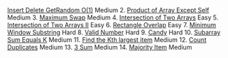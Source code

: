 [Insert Delete GetRandom O(1)](#Insert-Delete-GetRandom-O(1))     Medium
2.  [Product of Array Except Self](#product-of-array-except-self)        Medium
3.  [Maximum Swap](#Maximum-Swap)        Medium
4.  [Intersection of Two Arrays](#Intersection-of-Two-Arrays)      Easy
5.  [Intersection of Two Arrays II](#Intersection-of-Two-Arrays-II)       Easy
6.  [Rectangle Overlap](#Rectangle-Overlap)       Easy
7.  [Minimum Window Substring](#Minimum-Window-Substring)        Hard
8.  [Valid Number](#Valid-Number)        Hard
9.  [Candy](#Candy)       Hard
10. [Subarray Sum Equals K](#Subarray-Sum-Equals-K)     Medium
11. [Find the Kth largest item](#Find-the-Kth-largest-item)     Medium
12. [Count Duplicates](#Count-Duplicates)        Medium
13. [3 Sum](#3-Ssum)        Medium
14. [Majority Item](#Majority-Item)      Medium